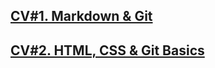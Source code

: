 ## [CV#1. Markdown & Git](https://Tyrykin.github.io/rsschool-cv/cv)
## [CV#2. HTML, CSS & Git Basics](https://tyrykin.github.io/rsschool-cv/)
